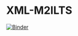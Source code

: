 # XML-M2ILTS

[![Binder](https://mybinder.org/badge_logo.svg)](https://mybinder.org/v2/gh/Alex-bzh/XML-M2ILTS/main)